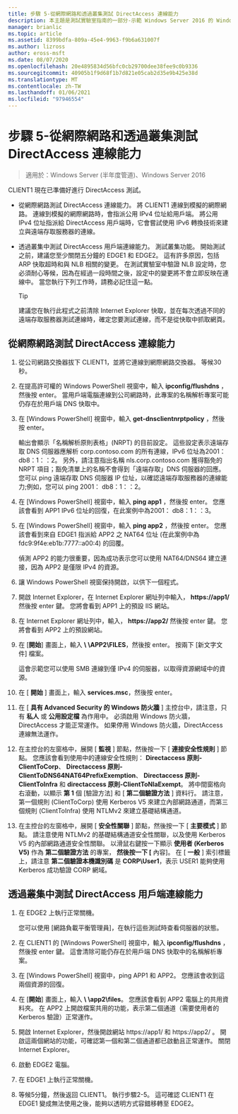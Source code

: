 ```yaml
---
title: 步驟 5-從網際網路和透過叢集測試 DirectAccess 連線能力
description: 本主題是測試實驗室指南的一部分-示範 Windows Server 2016 的 Windows NLB 叢集中的 DirectAccess
manager: brianlic
ms.topic: article
ms.assetid: 8399bdfa-809a-45e4-9963-f9b6a631007f
ms.author: lizross
author: eross-msft
ms.date: 08/07/2020
ms.openlocfilehash: 20e4895834d56bfc0cb29700dee38fee9c0b9336
ms.sourcegitcommit: 40905b1f9d68f1b7d821e05cab2d35e9b425e38d
ms.translationtype: MT
ms.contentlocale: zh-TW
ms.lasthandoff: 01/06/2021
ms.locfileid: "97946554"
---
```

# <a name="step-5-test-directaccess-connectivity-from-the-internet-and-through-the-cluster"></a>步驟 5-從網際網路和透過叢集測試 DirectAccess 連線能力

>適用於：Windows Server (半年度管道)、Windows Server 2016

CLIENT1 現在已準備好進行 DirectAccess 測試。

- 從網際網路測試 DirectAccess 連線能力。 將 CLIENT1 連線到模擬的網際網路。 連線到模擬的網際網路時，會指派公用 IPv4 位址給用戶端。 將公用 IPv4 位址指派給 DirectAccess 用戶端時，它會嘗試使用 IPv6 轉換技術來建立與遠端存取服務器的連線。

- 透過叢集中測試 DirectAccess 用戶端連線能力。 測試叢集功能。 開始測試之前，建議您至少關閉五分鐘的 EDGE1 和 EDGE2。 這有許多原因，包括 ARP 快取超時和與 NLB 相關的變更。 在測試實驗室中驗證 NLB 設定時，您必須耐心等候，因為在經過一段時間之後，設定中的變更將不會立即反映在連線中。 當您執行下列工作時，請務必記住這一點。

    > [!TIP]
    > 建議您在執行此程式之前清除 Internet Explorer 快取，並在每次透過不同的遠端存取服務器測試連線時，確定您要測試連線，而不是從快取中抓取網頁。

## <a name="test-directaccess-connectivity-from-the-internet"></a>從網際網路測試 DirectAccess 連線能力

1. 從公司網路交換器拔下 CLIENT1，並將它連線到網際網路交換器。 等候30秒。

2. 在提高許可權的 Windows PowerShell 視窗中，輸入 **ipconfig/flushdns** ，然後按 enter。 當用戶端電腦連線到公司網路時，此專案的名稱解析專案可能仍存在於用戶端 DNS 快取中。

3. 在 [Windows PowerShell] 視窗中，輸入 **get-dnsclientnrptpolicy** ，然後按 enter。

   輸出會顯示「名稱解析原則表格」(NRPT) 的目前設定。 這些設定表示遠端存取 DNS 伺服器應解析 corp.contoso.com 的所有連線，IPv6 位址為2001： db8：1：：2。 另外，請注意指出名稱 nls.corp.contoso.com 獲得豁免的 NRPT 項目；豁免清單上的名稱不會得到「遠端存取」DNS 伺服器的回應。 您可以 ping 遠端存取 DNS 伺服器 IP 位址，以確認遠端存取服務器的連線能力;例如，您可以 ping 2001： db8：1：：2。

4. 在 [Windows PowerShell] 視窗中，輸入 **ping app1** ，然後按 enter。 您應該會看到 APP1 IPv6 位址的回復，在此案例中為2001： db8：1：：3。

5. 在 [Windows PowerShell] 視窗中，輸入 **ping app2** ，然後按 enter。 您應該會看到來自 EDGE1 指派給 APP2 之 NAT64 位址 (在此案例中為 fdc9:9f4e:eb1b:7777::a00:4) 的回覆。

   偵測 APP2 的能力很重要，因為成功表示您可以使用 NAT64/DNS64 建立連接，因為 APP2 是僅限 IPv4 的資源。

6. 讓 Windows PowerShell 視窗保持開啟，以供下一個程式。

7. 開啟 Internet Explorer，在 Internet Explorer 網址列中輸入， **https://app1/** 然後按 enter 鍵。 您將會看到 APP1 上的預設 IIS 網站。

8. 在 Internet Explorer 網址列中，輸入， **https://app2/** 然後按 enter 鍵。 您將會看到 APP2 上的預設網站。

9. 在 [**開始**] 畫面上，輸入 <strong> \\ \APP2\FILES</strong>，然後按 enter。 按兩下 [新文字文件] 檔案。

    這會示範您可以使用 SMB 連線到僅 IPv4 的伺服器，以取得資源網域中的資源。

10. 在 [ **開始** ] 畫面上，輸入 **services.msc**，然後按 enter。

11. 在 [ **具有 Advanced Security 的 Windows 防火牆** ] 主控台中，請注意，只有 **私人** 或 **公用設定檔** 為作用中。 必須啟用 Windows 防火牆，DirectAccess 才能正常運作。 如果停用 Windows 防火牆，DirectAccess 連線無法運作。

12. 在主控台的左窗格中，展開 [ **監視** ] 節點，然後按一下 [ **連接安全性規則** ] 節點。 您應該會看到使用中的連線安全性規則： **Directaccess 原則-ClientToCorp**、 **Directaccess 原則-ClientToDNS64NAT64PrefixExemption**、 **Directaccess 原則-ClientToInfra** 和 **directaccess 原則-ClientToNlaExempt**。 將中間窗格向右滾動，以顯示 **第 1** 個 [驗證方法] 和 [ **第二個驗證方法** ] 資料行。 請注意，第一個規則 (ClientToCorp) 使用 Kerberos V5 來建立內部網路通道，而第三個規則 (ClientToInfra) 使用 NTLMv2 來建立基礎結構通道。

13. 在主控台的左窗格中，展開 [ **安全性關聯** ] 節點，然後按一下 [ **主要模式** ] 節點。 請注意使用 NTLMv2 的基礎結構通道安全性關聯，以及使用 Kerberos V5 的內部網路通道安全性關聯。 以滑鼠右鍵按一下顯示 **使用者 (Kerberos V5)** 作為 **第二個驗證方法** 的專案， **然後按一下 [** 內容]。 在 [ **一般** ] 索引標籤上，請注意 **第二個驗證本機識別碼** 是 **CORP\User1**，表示 USER1 能夠使用 Kerberos 成功驗證 CORP 網域。

## <a name="test-directaccess-client-connectivity-through-the-cluster"></a>透過叢集中測試 DirectAccess 用戶端連線能力

1. 在 EDGE2 上執行正常關機。

   您可以使用 [網路負載平衡管理員]，在執行這些測試時查看伺服器的狀態。

2. 在 CLIENT1 的 [Windows PowerShell] 視窗中，輸入 **ipconfig/flushdns** ，然後按 enter 鍵。 這會清除可能仍存在於用戶端 DNS 快取中的名稱解析專案。

3. 在 [Windows PowerShell] 視窗中，ping APP1 和 APP2。 您應該會收到這兩個資源的回復。

4. 在 [**開始**] 畫面上，輸入 <strong> \\ \app2\files</strong>。 您應該會看到 APP2 電腦上的共用資料夾。 在 APP2 上開啟檔案共用的功能，表示第二個通道（需要使用者的 Kerberos 驗證）正常運作。

5. 開啟 Internet Explorer，然後開啟網站 https://app1/ 和 https://app2/ 。 開啟這兩個網站的功能，可確認第一個和第二個通道都已啟動且正常運作。 關閉 Internet Explorer。

6. 啟動 EDGE2 電腦。

7. 在 EDGE1 上執行正常關機。

8. 等候5分鐘，然後返回 CLIENT1。 執行步驟2-5。 這可確認 CLIENT1 在 EDGE1 變成無法使用之後，能夠以透明方式容錯移轉至 EDGE2。
